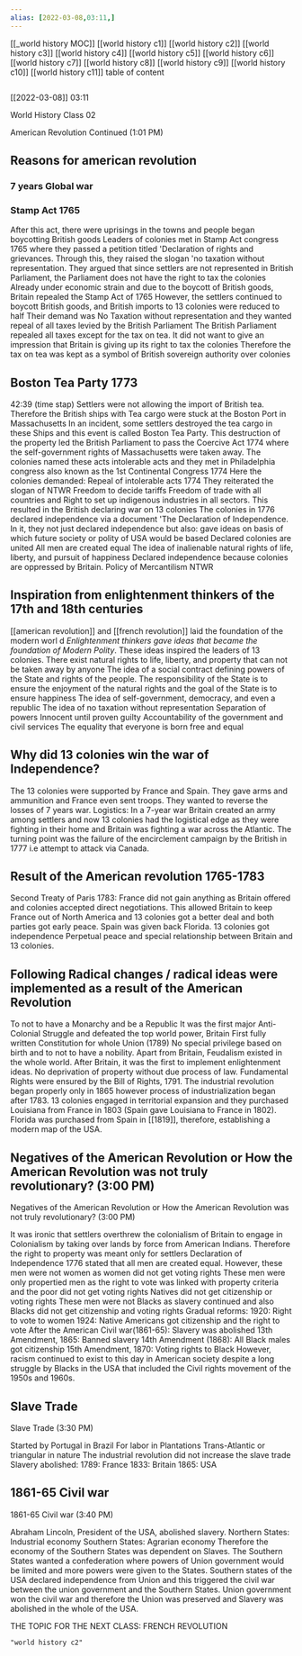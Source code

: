 ```yaml
---
alias: [2022-03-08,03:11,]
---
```

[[_world history MOC]] [[world history c1]] [[world history c2]] [[world history c3]] [[world history c4]] [[world history c5]] [[world history c6]] [[world history c7]] [[world history c8]] [[world history c9]] [[world history c10]] [[world history c11]]
table of content
```toc
```

[[2022-03-08]] 03:11

World History Class 02

American Revolution Continued (1:01 PM)

## Reasons for american revolution
### 7 years Global war
### Stamp Act 1765
After this act, there were uprisings in the towns and people began boycotting British goods
Leaders of colonies met in Stamp Act congress 1765 where they passed a petition titled 'Declaration of rights and grievances.
Through this, they raised the slogan 'no taxation without representation.
They argued that since settlers are not represented in British Parliament, the Parliament does not have the right to tax the colonies
Already under economic strain and due to the boycott of British goods, Britain repealed the Stamp Act of 1765
However, the settlers continued to boycott British goods, and British imports to 13 colonies were reduced to half
Their demand was No Taxation without representation and they wanted repeal of all taxes levied by the British Parliament
The British Parliament repealed all taxes except for the tax on tea.
It did not want to give an impression that Britain is giving up its right to tax the colonies
Therefore the tax on tea was kept as a symbol of British sovereign authority over colonies

## Boston Tea Party 1773
42:39 (time stap)
Settlers were not allowing the import of British tea.
Therefore the British ships with Tea cargo were stuck at the Boston Port in Massachusetts
In an incident, some settlers destroyed the tea cargo in these Ships and this event is called Boston Tea Party.
This destruction of the property led the British Parliament to pass the Coercive Act 1774 where the self-government rights of Massachusetts were taken away.
The colonies named these acts intolerable acts and they met in Philadelphia congress also known as the 1st Continental Congress 1774
Here the colonies demanded:
Repeal of intolerable acts 1774
They reiterated the slogan of NTWR
Freedom to decide tariffs
Freedom of trade with all countries and 
Right to set up indigenous industries in all sectors.
This resulted in the British declaring war on 13 colonies
The colonies in 1776 declared independence via a document 'The Declaration of Independence.
In it, they not just declared independence but also:
gave ideas on basis of which future society or polity of USA would be based
Declared colonies are united
All men are created equal
The idea of inalienable natural rights of life, liberty, and pursuit of happiness
Declared independence because colonies are oppressed by Britain.
Policy of Mercantilism
NTWR
## Inspiration from enlightenment thinkers of the 17th and 18th centuries
[[american revolution]] and [[french revolution]] laid the foundation of the modern worl d
*Enlightenment thinkers gave ideas that became the foundation of Modern Polity*.
These ideas inspired the leaders of 13 colonies.
There exist natural rights to life, liberty, and property that can not be taken away by anyone
The idea of a social contract defining powers of the State and rights of the people.
The responsibility of the State is to ensure the enjoyment of the natural rights and the goal of the State is to ensure happiness
The idea of self-government, democracy, and even a republic
The idea of no taxation without representation
Separation of powers
Innocent until proven guilty
Accountability of the government and civil services
The equality that everyone is born free and equal

## Why did 13 colonies win the war of Independence?

The 13 colonies were supported by France and Spain. They gave arms and ammunition and France even sent troops. They wanted to reverse the losses of 7 years war.
Logistics: In a 7-year war Britain created an army among settlers and now 13 colonies had the logistical edge as they were fighting in their home and Britain was fighting a war across the Atlantic.
The turning point was the failure of the encirclement campaign by the British in 1777 i.e attempt to attack via Canada.

## Result of the American revolution 1765-1783

Second Treaty of Paris 1783:  France did not gain anything as Britain offered and colonies accepted direct negotiations.
This allowed Britain to keep France out of North America and 13 colonies got a better deal and both parties got early peace.
Spain was given back Florida.
13 colonies got independence
Perpetual peace and special relationship between Britain and 13 colonies.

## Following Radical changes / radical ideas were implemented as a result of the American Revolution

To not to have a Monarchy and be a Republic
It was the first major Anti-Colonial Struggle and defeated the top world power, Britain
First fully written Constitution for whole Union (1789)
No special privilege based on birth and to not to have a nobility. Apart from Britain, Feudalism existed in the whole world.
After Britain, it was the first to implement enlightenment ideas.
No deprivation of property without due process of law.
Fundamental Rights were ensured by the Bill of Rights, 1791.
The industrial revolution began properly only in 1865 however process of industrialization began after 1783.
13 colonies engaged in territorial expansion and they purchased Louisiana from France in 1803 (Spain gave Louisiana to France in 1802).
Florida was purchased from Spain in [[1819]], therefore, establishing a modern map of the USA.

## Negatives of the American Revolution or How the American Revolution was not truly revolutionary? (3:00 PM)
Negatives of the American Revolution or How the American Revolution was not truly revolutionary? (3:00 PM)

It was ironic that settlers overthrew the colonialism of Britain to engage in Colonialism by taking over lands by force from American Indians.
Therefore the right to property was meant only for settlers
Declaration of Independence 1776 stated that all men are created equal.
However, these men were not women as women did not get voting rights
These men were only propertied men as the right to vote was linked with property criteria and the poor did not get voting rights
Natives did not get citizenship or voting rights
These men were not Blacks as slavery continued and also Blacks did not get citizenship and voting rights
Gradual reforms:
1920: Right to vote to women
1924: Native Americans got citizenship and the right to vote
After the American Civil war(1861-65): Slavery was abolished
13th Amendment, 1865: Banned slavery
14th Amendment (1868): All Black males got citizenship
15th Amendment, 1870: Voting rights to Black
However, racism continued to exist to this day in American society despite a long struggle by Blacks in the USA that included the Civil rights movement of the 1950s and 1960s.

## Slave Trade
Slave Trade (3:30 PM)

Started by Portugal in Brazil
For labor in Plantations
Trans-Atlantic or triangular in nature
The industrial revolution did not increase the slave trade
Slavery abolished:
1789: France
1833: Britain
1865: USA

## 1861-65 Civil war
1861-65 Civil war (3:40 PM)

Abraham Lincoln, President of the USA, abolished slavery.
Northern States: Industrial economy
Southern States: Agrarian economy
Therefore the economy of the Southern States was dependent on Slaves.
The Southern States wanted a confederation where powers of Union government would be limited and more powers were given to the States.
Southern states of the USA declared independence from Union and this triggered the civil war between the union government and the Southern States.
Union government won the civil war and therefore the Union was preserved and Slavery was abolished in the whole of the USA.

THE TOPIC FOR THE NEXT CLASS: FRENCH REVOLUTION
```query
"world history c2"
```